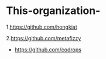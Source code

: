 # This-organization-
1.https://github.com/hongkiat

2.https://github.com/metafizzy
- https://github.com/codrops
